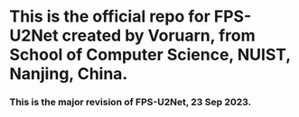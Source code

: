 <h1>This is the official repo for FPS-U2Net created 
by Voruarn, from School of Computer Science, NUIST, Nanjing, China. </h1>
<h3>This is the major revision of FPS-U2Net, 23 Sep 2023.</h3>





